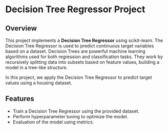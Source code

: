 # Decision Tree Regressor Project

## Overview

This project implements a **Decision Tree Regressor** using scikit-learn. The Decision Tree Regressor is used to predict continuous target variables based on a dataset. Decision Trees are powerful machine learning algorithms used for both regression and classification tasks. They work by recursively splitting data into subsets based on feature values, building a model in a tree-like structure.

In this project, we apply the Decision Tree Regressor to predict target values using a housing dataset.

## Features

- Train a Decision Tree Regressor using the provided dataset.
- Perform hyperparameter tuning to optimize the model.
- Evaluation of  the model using metrics.
